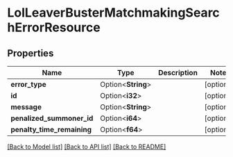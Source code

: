 # LolLeaverBusterMatchmakingSearchErrorResource

## Properties

Name | Type | Description | Notes
------------ | ------------- | ------------- | -------------
**error_type** | Option<**String**> |  | [optional]
**id** | Option<**i32**> |  | [optional]
**message** | Option<**String**> |  | [optional]
**penalized_summoner_id** | Option<**i64**> |  | [optional]
**penalty_time_remaining** | Option<**f64**> |  | [optional]

[[Back to Model list]](../README.md#documentation-for-models) [[Back to API list]](../README.md#documentation-for-api-endpoints) [[Back to README]](../README.md)


